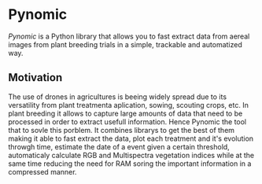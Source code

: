 # Pynomic
*Pynomic* is a Python library that allows you to fast extract data from aereal images from plant breeding trials in a simple, trackable and automatized way.

## Motivation
The use of drones in agricultures is beeing widely spread due to its versatility from plant treatmenta aplication, sowing, scouting crops, etc. In plant breeding it allows to capture large amounts of data 
that need to be processed in order to extract usefull information. Hence Pynomic the tool that to sovle this porblem. It combines librarys to get the best of them making it able to fast extract the data, plot each treatment and it's evolution
throwgh time, estimate the date of a event given a certain threshold, automaticaly calculate RGB and Multispectra vegetation indices while at the same time reducing the need for RAM soring the important information in a compressed manner.

##
